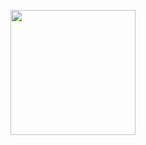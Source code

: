 <p align="center">
  <img height="200" src="https://github-readme-stats.vercel.app/api/top-langs/?username=southerntw&layout=compact&hide=jupyter%20notebook,shell">
</p>

